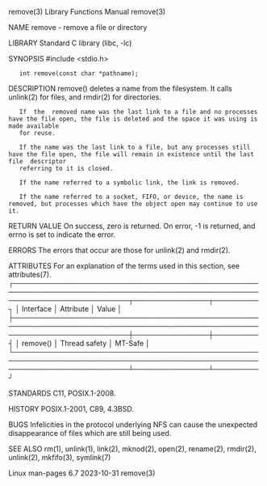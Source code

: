 remove(3)							   Library Functions Manual							     remove(3)

NAME
       remove - remove a file or directory

LIBRARY
       Standard C library (libc, -lc)

SYNOPSIS
       #include <stdio.h>

       int remove(const char *pathname);

DESCRIPTION
       remove() deletes a name from the filesystem.  It calls unlink(2) for files, and rmdir(2) for directories.

       If  the	removed name was the last link to a file and no processes have the file open, the file is deleted and the space it was using is made available
       for reuse.

       If the name was the last link to a file, but any processes still have the file open, the file will remain in existence until the last  file  descriptor
       referring to it is closed.

       If the name referred to a symbolic link, the link is removed.

       If the name referred to a socket, FIFO, or device, the name is removed, but processes which have the object open may continue to use it.

RETURN VALUE
       On success, zero is returned.  On error, -1 is returned, and errno is set to indicate the error.

ERRORS
       The errors that occur are those for unlink(2) and rmdir(2).

ATTRIBUTES
       For an explanation of the terms used in this section, see attributes(7).
       ┌───────────────────────────────────────────────────────────────────────────────────────────────────────────────────────────┬───────────────┬─────────┐
       │ Interface														   │ Attribute	   │ Value   │
       ├───────────────────────────────────────────────────────────────────────────────────────────────────────────────────────────┼───────────────┼─────────┤
       │ remove()														   │ Thread safety │ MT-Safe │
       └───────────────────────────────────────────────────────────────────────────────────────────────────────────────────────────┴───────────────┴─────────┘

STANDARDS
       C11, POSIX.1-2008.

HISTORY
       POSIX.1-2001, C89, 4.3BSD.

BUGS
       Infelicities in the protocol underlying NFS can cause the unexpected disappearance of files which are still being used.

SEE ALSO
       rm(1), unlink(1), link(2), mknod(2), open(2), rename(2), rmdir(2), unlink(2), mkfifo(3), symlink(7)

Linux man-pages 6.7							  2023-10-31								     remove(3)
